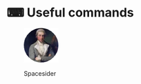 # ⌨ Useful commands

<figure><img src="../../../.gitbook/assets/Spacesider.png" alt=""><figcaption><p>Spacesider</p></figcaption></figure>
